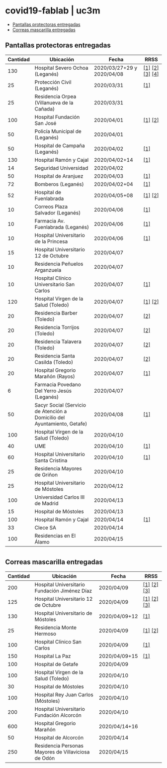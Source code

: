# covid19-fablab | uc3m

<link rel="stylesheet" href="https://cdn.datatables.net/1.10.20/css/jquery.dataTables.min.css">

<script type="text/javascript" src="https://code.jquery.com/jquery-3.3.1.js"></script>
<script type="text/javascript" src="https://cdn.datatables.net/1.10.20/js/jquery.dataTables.min.js"></script>
<script type="text/javascript" src="https://cdn.datatables.net/plug-ins/1.10.20/api/sum().js"></script>

<script type="text/javascript">
$(document).ready(function() {
    $('#example').DataTable( {
        "paging": false,
        "searching": false,
        "info": false,
        "order": [[ 0, "desc" ]],
        drawCallback: function () {
            var api = this.api();
            $( api.table().footer() ).html( "<center><strong>Total: " + api.column( 0, {page:'current'} ).data().sum() + "</strong></center>");
        }
    });
} );
$(document).ready(function() {
    $('#example2').DataTable( {
        "paging": false,
        "searching": false,
        "info": false,
        "order": [[ 0, "desc" ]],
        drawCallback: function () {
            var api = this.api();
            $( api.table().footer() ).html( "<center><strong>Total: " + api.column( 0, {page:'current'} ).data().sum() + "</strong></center>");
        }
    });
} );
</script>

<p></p>

- [Pantallas protectoras entregadas](#pantallas-protectoras-entregadas)
- [Correas mascarilla entregadas](#correas-mascarilla-entregadas)

## Pantallas protectoras entregadas

<table id="example" class="display" style="width:100%">
    <thead>
        <tr>
            <th>Cantidad</th><th>Ubicación</th><th>Fecha</th><th>RRSS</th>
        </tr>
    </thead>
    <tbody>
        <tr><td>130</td><td>Hospital Severo Ochoa (Leganés)</td><td>2020/03/27+29 y 2020/04/08</td><td>
            <a href="https://twitter.com/uc3mRoboticsLab/status/1243642850685997063">[1]</a>
            <a href="https://twitter.com/uc3mRoboticsLab/status/1244325337829445643">[2]</a>
            <a href="https://twitter.com/davidgmato/status/1247866579154604033">[3]</a>
            <a href="https://twitter.com/nuria_imeq/status/1250047570409336833">[4]</a>
        </td></tr>
        <tr><td>25</td><td>Protección Civil (Leganés)</td><td>2020/03/31</td><td><a href="https://twitter.com/uc3mRoboticsLab/status/1245070018578190337">[1]</a></td></tr>
        <tr><td>25</td><td>Residencia Orpea (Villanueva de la Cañada)</td><td>2020/03/31</td><td></td></tr>
        <tr><td>100</td><td>Hospital Fundación San José</td><td>2020/04/01</td><td>
            <a href="https://twitter.com/uc3mRoboticsLab/status/1245422540006309889">[1]</a>
            <a href="https://twitter.com/FISJ_Madrid/status/1246023461287452672">[2]</a>
        </td></tr>
        <tr><td>50</td><td>Policía Municipal de (Leganés)</td><td>2020/04/01</td><td></td></tr>
        <tr><td>50</td><td>Hospital de Campaña (Leganés)</td><td>2020/04/02</td><td><a href="https://twitter.com/uc3mRoboticsLab/status/1245778047082598402">[1]</a></td></tr>
        <tr><td>130</td><td>Hospital Ramón y Cajal</td><td>2020/04/02+14</td><td><a href="https://twitter.com/uc3m_aero/status/1246060229256716288">[1]</a></td></tr>
        <tr><td>14</td><td>Seguridad Universidad</td><td>2020/04/02</td><td></td></tr>
        <tr><td>50</td><td>Hospital de Aranjuez</td><td>2020/04/03</td><td><a href="https://twitter.com/uc3mRoboticsLab/status/1246415631253213189">[1]</a></td></tr>
        <tr><td>72</td><td>Bomberos (Leganés)</td><td>2020/04/02+04</td><td><a href="https://twitter.com/uc3mRoboticsLab/status/1246483385826136065">[1]</a></td></tr>
        <tr><td>52</td><td>Hospital de Fuenlabrada</td><td>2020/04/05+08</td><td>
            <a href="https://twitter.com/uc3mRoboticsLab/status/1247469587064590336">[1]</a>
            <a href="https://twitter.com/nuria_imeq/status/1247245128307179520">[2]</a>
        </td></tr>
        <tr><td>10</td><td>Correos Plaza Salvador (Leganés)</td><td>2020/04/06</td><td><a href="https://twitter.com/uc3mRoboticsLab/status/1247142950280163333">[1]</a></td></tr>
        <tr><td>10</td><td>Farmacia Av. Fuenlabrada (Leganés)</td><td>2020/04/06</td><td><a href="https://twitter.com/uc3mRoboticsLab/status/1247142950280163333">[1]</a></td></tr>
        <tr><td>10</td><td>Hospital Universitario de la Princesa</td><td>2020/04/06</td><td><a href="https://twitter.com/nuria_imeq/status/1248613575817453568">[1]</a></td></tr>
        <tr><td>15</td><td>Hospital Universitario 12 de Octubre</td><td>2020/04/07</td><td></td></tr>
        <tr><td>10</td><td>Residencia Peñuelos Arganzuela</td><td>2020/04/07</td><td></td></tr>
        <tr><td>10</td><td>Hospital Clínico Universitario San Carlos</td><td>2020/04/07</td><td><a href="https://twitter.com/nuria_imeq/status/1250047570409336833">[1]</a></td></tr>
        <tr><td>120</td><td>Hospital Virgen de la Salud (Toledo)</td><td>2020/04/07</td><td>
            <a href="https://twitter.com/uc3mRoboticsLab/status/1247835218192588800">[1]</a>
            <a href="https://twitter.com/uc3m_aero/status/1247631158587916290">[2]</a>
        </td></tr>
        <tr><td>20</td><td>Residencia Barber (Toledo)</td><td>2020/04/07</td><td><a href="https://twitter.com/uc3m_aero/status/1247631158587916290">[2]</a></td></tr>
        <tr><td>20</td><td>Residencia Torrijos (Toledo)</td><td>2020/04/07</td><td><a href="https://twitter.com/uc3m_aero/status/1247631158587916290">[2]</a></td></tr>
        <tr><td>20</td><td>Residencia Talavera (Toledo)</td><td>2020/04/07</td><td><a href="https://twitter.com/uc3m_aero/status/1247631158587916290">[2]</a></td></tr>
        <tr><td>20</td><td>Residencia Santa Casilda (Toledo)</td><td>2020/04/07</td><td><a href="https://twitter.com/uc3m_aero/status/1247631158587916290">[2]</a></td></tr>
        <tr><td>20</td><td>Hospital Gregorio Marañón (Rayos)</td><td>2020/04/07</td><td><a href="https://twitter.com/nuria_imeq/status/1247955733926367250">[1]</a></td></tr>
        <tr><td>6</td><td>Farmacia Povedano Del Yerro Jesús (Leganés)</td><td>2020/04/07</td><td></td></tr>
        <tr><td>50</td><td>Sacyr Social (Servicio de Atención a Domicilio del Ayuntamiento, Getafe)</td><td>2020/04/08</td><td><a href="https://twitter.com/uc3mRoboticsLab/status/1248161731748278273">[1]</a></td></tr>
        <tr><td>100</td><td>Hospital Virgen de la Salud (Toledo)</td><td>2020/04/10</td><td></td></tr>
        <tr><td>40</td><td>UME</td><td>2020/04/10</td><td><a href="https://twitter.com/nuria_imeq/status/1250547777366523904">[1]</a></td></tr>
        <tr><td>60</td><td>Hospital Universitario Santa Cristina</td><td>2020/04/10</td><td><a href="https://twitter.com/nuria_imeq/status/1250547777366523904">[1]</a></td></tr>
        <tr><td>25</td><td>Residencia Mayores de Griñon</td><td>2020/04/10</td><td></td></tr>
        <tr><td>25</td><td>Hospital Universitario de Móstoles</td><td>2020/04/12</td><td></td></tr>
        <tr><td>100</td><td>Universidad Carlos III de Madrid</td><td>2020/04/13</td><td></td></tr>
        <tr><td>15</td><td>Hospital de Móstoles</td><td>2020/04/13</td><td></td></tr>
        <tr><td>100</td><td>Hospital Ramón y Cajal</td><td>2020/04/14</td><td><a href="https://twitter.com/nuria_imeq/status/1250547777366523904">[1]</a></td></tr>
        <tr><td>33</td><td>Clece SA</td><td>2020/04/14</td><td></td></tr>
        <tr><td>100</td><td>Residencias en El Álamo</td><td>2020/04/15</td><td></td></tr>
    </tbody>
    <tfoot>
        <tr>
            <th></th><th></th><th></th><th></th>
        </tr>
    </tfoot>
</table>

<p></p>

## Correas mascarilla entregadas

<table id="example2" class="display" style="width:100%">
    <thead>
        <tr>
            <th>Cantidad</th><th>Ubicación</th><th>Fecha</th><th>RRSS</th>
        </tr>
    </thead>
    <tbody>
        <tr><td>200</td><td>Hospital Universitario Fundación Jiménez Díaz</td><td>2020/04/09</td><td>
            <a href="https://twitter.com/uc3mRoboticsLab/status/1248304553130328066">[1]</a>
            <a href="https://twitter.com/Larryancito/status/1248752387218722816">[2]</a>
            <a href="https://twitter.com/nuria_imeq/status/1249647590297284608">[3]</a>
        </td></tr>
        <tr><td>125</td><td>Hospital Universitario 12 de Octubre</td><td>2020/04/09</td><td>
            <a href="https://twitter.com/uc3mRoboticsLab/status/1248304553130328066">[1]</a>
            <a href="https://twitter.com/ElenaVA70/status/1248579798571585537">[2]</a>
            <a href="https://twitter.com/davidgmato/status/1248935754329403399">[3]</a>
        </td></tr>
        <tr><td>130</td><td>Hospital Universitario de Móstoles</td><td>2020/04/09+12</td><td><a href="https://twitter.com/uc3mRoboticsLab/status/1248304553130328066">[1]</a></td></tr>
        <tr><td>25</td><td>Residencia Monte Hermoso</td><td>2020/04/09</td><td>
            <a href="https://twitter.com/uc3mRoboticsLab/status/1248304553130328066">[1]</a>
            <a href="https://twitter.com/natxo88/status/1249746483248857088">[2]</a>
        </td></tr>
        <tr><td>100</td><td>Hospital Clinico San Carlos</td><td>2020/04/09</td><td><a href="https://twitter.com/uc3mRoboticsLab/status/1248304553130328066">[1]</a></td></tr>
        <tr><td>150</td><td>Hospital La Paz</td><td>2020/04/09+15</td><td><a href="https://twitter.com/uc3mRoboticsLab/status/1248304553130328066">[1]</a></td></tr>
        <tr><td>100</td><td>Hospital de Getafe</td><td>2020/04/09</td><td></td></tr>
        <tr><td>100</td><td>Hospital Virgen de la Salud (Toledo)</td><td>2020/04/10</td><td></td></tr>
        <tr><td>30</td><td>Hospital de Móstoles</td><td>2020/04/10</td><td></td></tr>
        <tr><td>100</td><td>Hospital Rey Juan Carlos (Móstoles)</td><td>2020/04/10</td><td></td></tr>
        <tr><td>200</td><td>Hospital Universitario Fundación Alcorcón</td><td>2020/04/10</td><td></td></tr>
        <tr><td>600</td><td>Hospital Gregorio Marañón</td><td>2020/04/14+16</td><td></td></tr>
        <tr><td>50</td><td>Hospital de Alcorcón</td><td>2020/04/14</td><td></td></tr>
        <tr><td>250</td><td>Residencia Personas Mayores de Villaviciosa de Odón</td><td>2020/04/15</td><td></td></tr>
    </tbody>
    <tfoot>
        <tr>
            <th></th><th></th><th></th><th></th>
        </tr>
    </tfoot>
</table>

